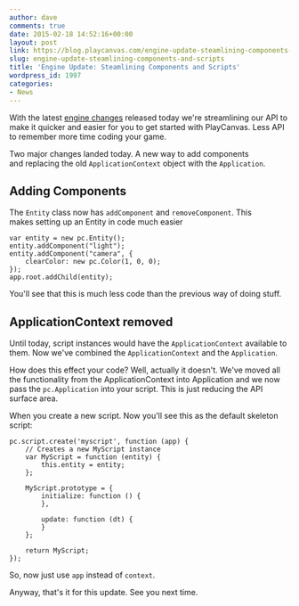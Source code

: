 ```yaml
---
author: dave
comments: true
date: 2015-02-18 14:52:16+00:00
layout: post
link: https://blog.playcanvas.com/engine-update-steamlining-components-and-scripts/
slug: engine-update-steamlining-components-and-scripts
title: 'Engine Update: Steamlining Components and Scripts'
wordpress_id: 1997
categories:
- News
---
```


With the latest [engine changes](https://github.com/playcanvas/engine/blob/master/CHANGES.md#v01640) released today we're streamlining our API to make it quicker and easier for you to get started with PlayCanvas. Less API to remember more time coding your game.

Two major changes landed today. A new way to add components and replacing the old `ApplicationContext` object with the `Application`.



## Adding Components



The `Entity` class now has `addComponent` and `removeComponent`. This makes setting up an Entity in code much easier


    
    
    var entity = new pc.Entity();
    entity.addComponent("light");
    entity.addComponent("camera", {
        clearColor: new pc.Color(1, 0, 0);
    });
    app.root.addChild(entity);
    



You'll see that this is much less code than the previous way of doing stuff. 



## ApplicationContext removed



Until today, script instances would have the `ApplicationContext` available to them. Now we've combined the `ApplicationContext` and the `Application`.

How does this effect your code? Well, actually it doesn't. We've moved all the functionality from the ApplicationContext into Application and we now pass the `pc.Application` into your script. This is just reducing the API surface area.

When you create a new script. Now you'll see this as the default skeleton script:


    
    
    pc.script.create('myscript', function (app) {
        // Creates a new MyScript instance
        var MyScript = function (entity) {
            this.entity = entity;
        };
    
        MyScript.prototype = {
            initialize: function () {
            },
    
            update: function (dt) {
            }
        };
    
        return MyScript;
    });
    



So, now just use `app` instead of `context`.

Anyway, that's it for this update. See you next time.
